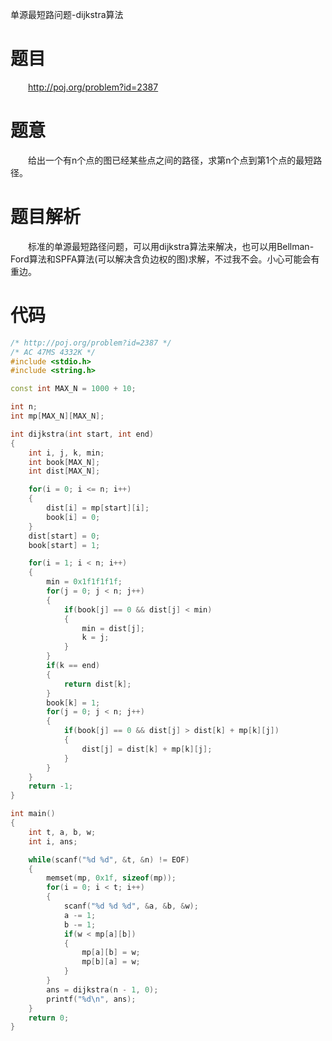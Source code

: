 单源最短路问题-dijkstra算法
<!-- more -->

# 题目
&emsp;&emsp;<http://poj.org/problem?id=2387>

# 题意
&emsp;&emsp;给出一个有n个点的图已经某些点之间的路径，求第n个点到第1个点的最短路径。

# 题目解析
&emsp;&emsp;标准的单源最短路径问题，可以用dijkstra算法来解决，也可以用Bellman-Ford算法和SPFA算法(可以解决含负边权的图)求解，不过我不会。小心可能会有重边。

# 代码
```cpp
/* http://poj.org/problem?id=2387 */
/* AC 47MS 4332K */
#include <stdio.h>
#include <string.h>

const int MAX_N = 1000 + 10;

int n;
int mp[MAX_N][MAX_N];

int dijkstra(int start, int end)
{
	int i, j, k, min;
	int book[MAX_N];
	int dist[MAX_N];

	for(i = 0; i <= n; i++)
	{
		dist[i] = mp[start][i];
		book[i] = 0;
	}
	dist[start] = 0;
	book[start] = 1;

	for(i = 1; i < n; i++)
	{
		min = 0x1f1f1f1f;
		for(j = 0; j < n; j++)
		{
			if(book[j] == 0 && dist[j] < min)
			{
				min = dist[j];
				k = j;
			}
		}
		if(k == end)
		{
			return dist[k];
		}
		book[k] = 1;
		for(j = 0; j < n; j++)
		{
			if(book[j] == 0 && dist[j] > dist[k] + mp[k][j])
			{
				dist[j] = dist[k] + mp[k][j];
			}
		}
	}
	return -1;
}

int main()
{
	int t, a, b, w;
	int i, ans;

	while(scanf("%d %d", &t, &n) != EOF)
	{
		memset(mp, 0x1f, sizeof(mp));
		for(i = 0; i < t; i++)
		{
			scanf("%d %d %d", &a, &b, &w);
			a -= 1;
			b -= 1;
			if(w < mp[a][b])
			{
				mp[a][b] = w;
				mp[b][a] = w;
			}
		}
		ans = dijkstra(n - 1, 0);
		printf("%d\n", ans);
	}
	return 0;
}

```